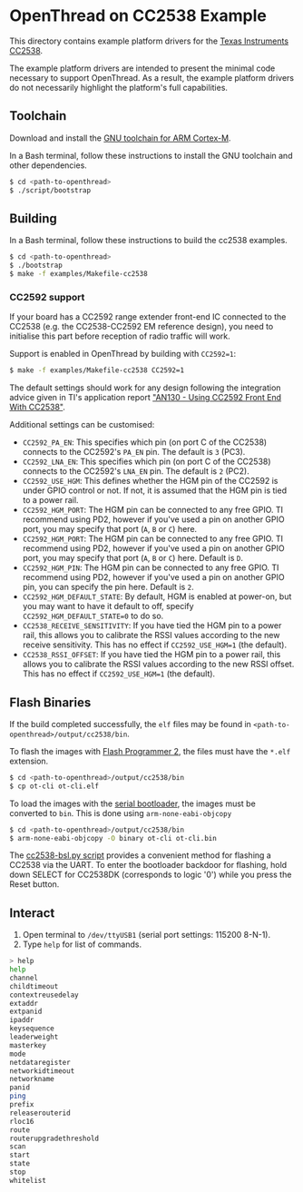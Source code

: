 # OpenThread on CC2538 Example

This directory contains example platform drivers for the [Texas
Instruments CC2538][cc2538].

[cc2538]: http://www.ti.com/product/CC2538

The example platform drivers are intended to present the minimal code
necessary to support OpenThread.  As a result, the example platform
drivers do not necessarily highlight the platform's full capabilities.

## Toolchain

Download and install the [GNU toolchain for ARM
Cortex-M][gnu-toolchain].

[gnu-toolchain]: https://launchpad.net/gcc-arm-embedded

In a Bash terminal, follow these instructions to install the GNU toolchain and
other dependencies.

```bash
$ cd <path-to-openthread>
$ ./script/bootstrap
```

## Building

In a Bash terminal, follow these instructions to build the cc2538 examples.

```bash
$ cd <path-to-openthread>
$ ./bootstrap
$ make -f examples/Makefile-cc2538
```

### CC2592 support

If your board has a CC2592 range extender front-end IC connected to the CC2538
(e.g. the CC2538-CC2592 EM reference design), you need to initialise this part
before reception of radio traffic will work.

Support is enabled in OpenThread by building with `CC2592=1`:

```bash
$ make -f examples/Makefile-cc2538 CC2592=1
```

The default settings should work for any design following the integration
advice given in TI's application report ["AN130 - Using CC2592 Front End With
CC2538"](http://www.ti.com/lit/pdf/swra447).

Additional settings can be customised:

* `CC2592_PA_EN`: This specifies which pin (on port C of the CC2538) connects to the
  CC2592's `PA_EN` pin.  The default is `3` (PC3).
* `CC2592_LNA_EN`: This specifies which pin (on port C of the CC2538) connects to the
  CC2592's `LNA_EN` pin.  The default is `2` (PC2).
* `CC2592_USE_HGM`: This defines whether the HGM pin of the CC2592 is under GPIO control
  or not.  If not, it is assumed that the HGM pin is tied to a power rail.
* `CC2592_HGM_PORT`: The HGM pin can be connected to any free GPIO.  TI recommend using
  PD2, however if you've used a pin on another GPIO port, you may specify that port (`A`,
  `B` or `C`) here.
* `CC2592_HGM_PORT`: The HGM pin can be connected to any free GPIO.  TI recommend using
  PD2, however if you've used a pin on another GPIO port, you may specify that port (`A`,
  `B` or `C`) here.  Default is `D`.
* `CC2592_HGM_PIN`: The HGM pin can be connected to any free GPIO.  TI recommend using
  PD2, however if you've used a pin on another GPIO pin, you can specify the pin here.
  Default is `2`.
* `CC2592_HGM_DEFAULT_STATE`: By default, HGM is enabled at power-on, but you may want
  to have it default to off, specify `CC2592_HGM_DEFAULT_STATE=0` to do so.
* `CC2538_RECEIVE_SENSITIVITY`: If you have tied the HGM pin to a power rail, this allows
  you to calibrate the RSSI values according to the new receive sensitivity.  This has no
  effect if `CC2592_USE_HGM=1` (the default).
* `CC2538_RSSI_OFFSET`: If you have tied the HGM pin to a power rail, this allows
  you to calibrate the RSSI values according to the new RSSI offset.  This has no
  effect if `CC2592_USE_HGM=1` (the default).

## Flash Binaries

If the build completed successfully, the `elf` files may be found in
`<path-to-openthread>/output/cc2538/bin`.

To flash the images with [Flash Programmer 2][ti-flash-programmer-2],
the files must have the `*.elf` extension.

```bash
$ cd <path-to-openthread>/output/cc2538/bin
$ cp ot-cli ot-cli.elf
```

To load the images with the [serial bootloader][ti-cc2538-bootloader],
the images must be converted to `bin`. This is done using
`arm-none-eabi-objcopy`

```bash
$ cd <path-to-openthread>/output/cc2538/bin
$ arm-none-eabi-objcopy -O binary ot-cli ot-cli.bin
```

The [cc2538-bsl.py script][cc2538-bsl-tool] provides a convenient
method for flashing a CC2538 via the UART. To enter the bootloader
backdoor for flashing, hold down SELECT for CC2538DK (corresponds to
logic '0') while you press the Reset button.

[ti-flash-programmer-2]: http://www.ti.com/tool/flash-programmer
[ti-cc2538-bootloader]: http://www.ti.com/lit/an/swra466a/swra466a.pdf
[cc2538-bsl-tool]: https://github.com/JelmerT/cc2538-bsl

## Interact

1. Open terminal to `/dev/ttyUSB1` (serial port settings: 115200 8-N-1).
2. Type `help` for list of commands.

```bash
> help
help
channel
childtimeout
contextreusedelay
extaddr
extpanid
ipaddr
keysequence
leaderweight
masterkey
mode
netdataregister
networkidtimeout
networkname
panid
ping
prefix
releaserouterid
rloc16
route
routerupgradethreshold
scan
start
state
stop
whitelist
```
